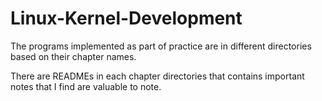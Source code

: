 # Linux-Kernel-Development

The programs implemented as part of practice are in different directories based on their chapter names.

There are READMEs in each chapter directories that contains important notes that I find are valuable to note.

